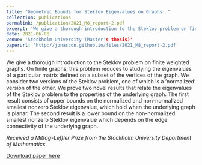 ```yaml
---
title: "Geometric Bounds for Steklov Eigenvalues on Graphs. "
collection: publications
permalink: /publication/2021_M8_report-2.pdf
excerpt: 'We give a thorough introduction to the Steklov problem on finite weighted graphs. On finite graphs, this problem reduces to studying the eigenvalues of a particular matrix defined on a subset of the vertices of the graph. We consider two versions of the Steklov problem, one of which is a ’normalized’ version of the other. We prove two novel results that relate the eigenvalues of the Steklov problem to the properties of the underlying graph. The first result consists of upper bounds on the normalized and non-normalized smallest nonzero Steklov eigenvalue, which hold when the underlying graph is planar. The second result is a lower bound on the non-normalized smallest nonzero Steklov eigenvalue which depends on the edge connectivity of the underlying graph.'
date: 2021-06-08
venue: 'Stockholm University (Master's thesis)'
paperurl: 'http://jonascon.github.io/files/2021_M8_report-2.pdf'
---
```

We give a thorough introduction to the Steklov problem on finite weighted graphs. On finite graphs, this problem reduces to studying the eigenvalues of a particular matrix defined on a subset of the vertices of the graph. We consider two versions of the Steklov problem, one of which is a ’normalized’ version of the other. We prove two novel results that relate the eigenvalues of the Steklov problem to the properties of the underlying graph. The first result consists of upper bounds on the normalized and non-normalized smallest nonzero Steklov eigenvalue, which hold when the underlying graph is planar. The second result is a lower bound on the non-normalized smallest nonzero Steklov eigenvalue which depends on the edge connectivity of the underlying graph.

*Received a Mittag-Leffler Prize from the Stockholm University Department of Mathematics.*

[Download paper here](http://jonascon.github.io/files/2021_M8_report-2.pdf)

